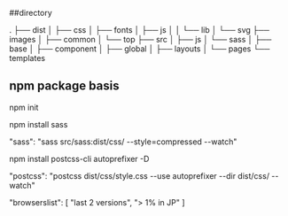 ##directory

.
├── dist
│   ├── css
│   ├── fonts
│   ├── js
│   │   └── lib
│   └── svg
├── images
│   ├── common
│   └── top
├── src
│   ├── js
│   └── sass
│       ├── base
│       ├── component
│       ├── global
│       ├── layouts
│       └── pages
└── templates

## npm package basis
npm init

npm install sass

"sass": "sass src/sass:dist/css/ --style=compressed --watch"

npm install postcss-cli autoprefixer -D

"postcss": "postcss dist/css/style.css --use autoprefixer --dir dist/css/ --watch"

"browserslist": [
  "last 2 versions",
  "> 1% in JP"
]


